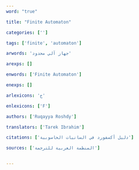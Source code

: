 ```yaml
---
word: "true"

title: "Finite Automaton"

categories: ['']

tags: ['finite', 'automaton']

arwords: 'جهاز آلي محدود'

arexps: []

enwords: ['Finite Automaton']

enexps: []

arlexicons: 'ج'

enlexicons: ['F']

authors: ['Ruqayya Roshdy']

translators: ['Tarek Ibrahim']

citations: ['دليل أكسفورد في السانيات الحاسوبية']

sources: ['المنظمة العربية للترجمة']


---
```

